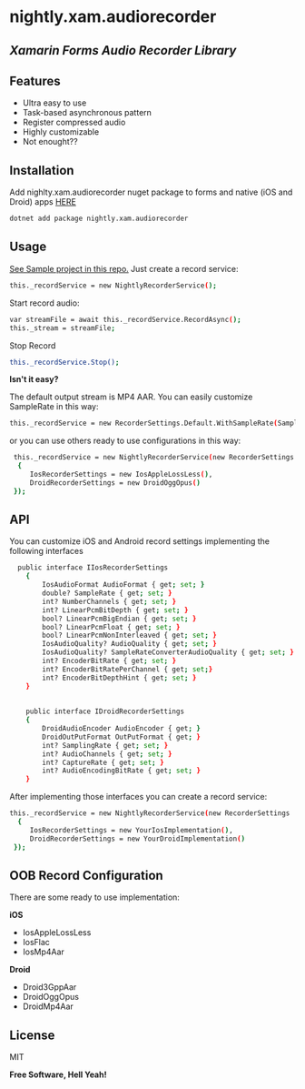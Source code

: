 # nightly.xam.audiorecorder
## _Xamarin Forms Audio Recorder Library_

## Features

- Ultra easy to use
- Task-based asynchronous pattern
- Register compressed audio
- Highly customizable
- Not enought??

## Installation

Add nighlty.xam.audiorecorder nuget package to forms and native (iOS and Droid) apps  [HERE]("https://www.nuget.org/packages/nightly.xam.audiorecorder/")

```sh
dotnet add package nightly.xam.audiorecorder 
```

## Usage
[See Sample project in this repo.]("https://github.com/nightlybuilds-net/nightly.xam.audiorecorder/tree/main/nightly.xam.audiorecorder/nightly.xam.audiorecorder.forms")
Just create a record service:
```sh
this._recordService = new NightlyRecorderService();
```
Start record audio:
```sh
var streamFile = await this._recordService.RecordAsync();
this._stream = streamFile;
```
Stop Record
```sh
this._recordService.Stop();
```

**Isn't it easy?**

The default output stream is MP4 AAR.
You can easily customize SampleRate in this way:

```sh
this._recordService = new RecorderSettings.Default.WithSampleRate(SampleRate.Low);
```

or you can use others ready to use configurations in this way:
```sh
 this._recordService = new NightlyRecorderService(new RecorderSettings
  {
     IosRecorderSettings = new IosAppleLossLess(),
     DroidRecorderSettings = new DroidOggOpus()
 });
```

## API

You can customize iOS and Android record settings implementing the following interfaces

```sh
  public interface IIosRecorderSettings
    {
        IosAudioFormat AudioFormat { get; set; }
        double? SampleRate { get; set; }
        int? NumberChannels { get; set; }
        int? LinearPcmBitDepth { get; set; }
        bool? LinearPcmBigEndian { get; set; }
        bool? LinearPcmFloat { get; set; }
        bool? LinearPcmNonInterleaved { get; set; }
        IosAudioQuality? AudioQuality { get; set; }
        IosAudioQuality? SampleRateConverterAudioQuality { get; set; }
        int? EncoderBitRate { get; set; }
        int? EncoderBitRatePerChannel { get; set;}
        int? EncoderBitDepthHint { get; set; }
    }
	
	
	public interface IDroidRecorderSettings
    {
        DroidAudioEncoder AudioEncoder { get; }
        DroidOutPutFormat OutPutFormat { get; }
        int? SamplingRate { get; set; }
        int? AudioChannels { get; set; }
        int? CaptureRate { get; set; }
        int? AudioEncodingBitRate { get; set; }
    }
```

After implementing those interfaces you can create a record service:

```sh
this._recordService = new NightlyRecorderService(new RecorderSettings
  {
     IosRecorderSettings = new YourIosImplementation(),
     DroidRecorderSettings = new YourDroidImplementation()
 });
```

## OOB Record Configuration

There are some ready to use implementation:

**iOS**
- IosAppleLossLess
- IosFlac
- IosMp4Aar

**Droid**
- Droid3GppAar
- DroidOggOpus
- DroidMp4Aar


## License

MIT

**Free Software, Hell Yeah!**

